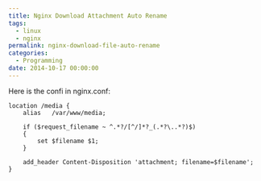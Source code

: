```yaml
---
title: Nginx Download Attachment Auto Rename
tags:
  - linux
  - nginx
permalink: nginx-download-file-auto-rename
categories:
  - Programming
date: 2014-10-17 00:00:00
---
```


Here is the confi in nginx.conf:

	location /media {
	    alias   /var/www/media;

	    if ($request_filename ~ ^.*?/[^/]*?_(.*?\..*?)$)
	    {
	        set $filename $1;
	    }

	    add_header Content-Disposition 'attachment; filename=$filename';
	}
